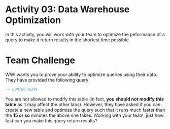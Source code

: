 # Activity 03: Data Warehouse Optimization

In this activity, you will work with your team to optimize the peformance of a query to make it return results in the shortest time possible. 

# Team Challenge 

WWI wants you to prove your ability to optimize queries using their data. They have provided the following query:

``` SQL
-- COMING SOON

```
You are not allowed to modify this table (in fact, **you should not modify this table** as it may affect the other labs). However, they have asked if you can create a new table and optimize the query such that it runs much faster than the **15 or so** minutes the above one takes. Working with your team, just how fast can you make this query return results?
